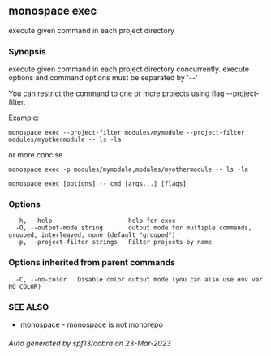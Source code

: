 ## monospace exec

execute given command in each project directory

### Synopsis

execute given command in each project directory concurrently.
execute options and command options must be separated by '--'

You can restrict the command to one or more projects using flag --project-filter.

Example:
```
monospace exec --project-filter modules/mymodule --project-filter modules/myothermodule -- ls -la
```
or more concise
```
monospace exec -p modules/mymodule,modules/myothermodule -- ls -la
```

```
monospace exec [options] -- cmd [args...] [flags]
```

### Options

```
  -h, --help                     help for exec
  -O, --output-mode string       output mode for multiple commands, grouped, interleaved, none (default "grouped")
  -p, --project-filter strings   Filter projects by name
```

### Options inherited from parent commands

```
  -C, --no-color   Disable color output mode (you can also use env var NO_COLOR)
```

### SEE ALSO

* [monospace](monospace.md)	 - monospace is not monorepo

###### Auto generated by spf13/cobra on 23-Mar-2023
